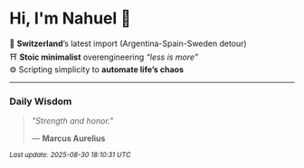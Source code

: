 # Hi, I'm Nahuel :tiger:

📍 **Switzerland**’s latest import (Argentina-Spain-Sweden detour)  
⛩️ **Stoic minimalist** overengineering *“less is more”*  
⚙️ Scripting simplicity to **automate life’s chaos**

---

### Daily Wisdom
> _"Strength and honor."_  
>
> — **Marcus Aurelius**

<sub>*Last update: 2025-08-30 18:10:31 UTC*</sub>

